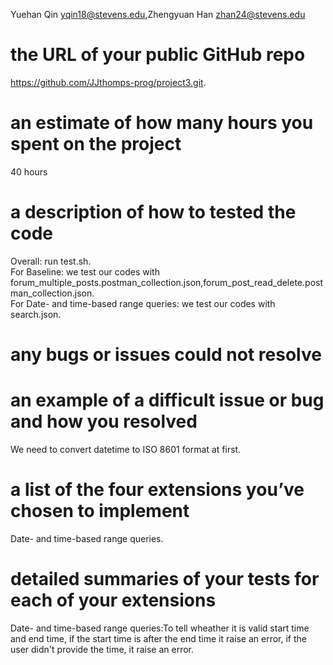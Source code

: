 Yuehan Qin yqin18@stevens.edu,Zhengyuan Han zhan24@stevens.edu 
# the URL of your public GitHub repo
https://github.com/JJthomps-prog/project3.git.  
# an estimate of how many hours you spent on the project
40 hours
# a description of how to tested the code
Overall: run test.sh.  
For Baseline: we test our codes with forum_multiple_posts.postman_collection.json,forum_post_read_delete.postman_collection.json.  
For Date- and time-based range queries: we test our codes with search.json.   
# any bugs or issues could not resolve

# an example of a difficult issue or bug and how you resolved
We need to convert datetime to ISO 8601 format at first.   
# a list of the four extensions you’ve chosen to implement
Date- and time-based range queries.  
# detailed summaries of your tests for each of your extensions
Date- and time-based range queries:To tell wheather it is valid start time and end time, if the start time is after the end time it raise an error, if the user didn't provide the time, it raise an error.  
